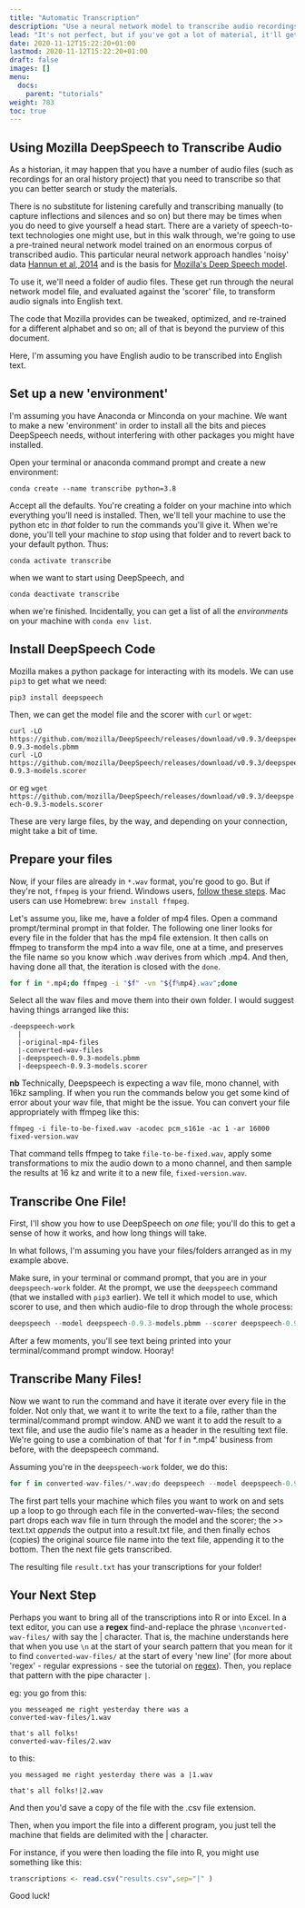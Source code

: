 ```yaml
---
title: "Automatic Transcription"
description: "Use a neural network model to transcribe audio recordings automatically"
lead: "It's not perfect, but if you've got a lot of material, it'll get you well on your way."
date: 2020-11-12T15:22:20+01:00
lastmod: 2020-11-12T15:22:20+01:00
draft: false
images: []
menu:
  docs:
    parent: "tutorials"
weight: 783
toc: true
---
```


## Using Mozilla DeepSpeech to Transcribe Audio

As a historian, it may happen that you have a number of audio files (such as recordings for an oral history project) that you need to transcribe so that you can better search or study the materials.

There is no substitute for listening carefully and transcribing manually (to capture inflections and silences and so on) but there may be times when you do need to give yourself a head start. There are a variety of speech-to-text technologies one might use, but in this walk through, we're going to use a pre-trained neural network model trained on an enormous corpus of transcribed audio. This particular neural network approach handles 'noisy' data [Hannun et al, 2014](https://arxiv.org/abs/1412.5567) and is the basis for [Mozilla's Deep Speech model](https://deepspeech.readthedocs.io/en/r0.9/?badge=latest).

To use it, we'll need a folder of audio files. These get run through the neural network model file, and evaluated against the 'scorer' file, to transform audio signals into English text.

The code that Mozilla provides can be tweaked, optimized, and re-trained for a different alphabet and so on; all of that is beyond the purview of this document.

Here, I'm assuming you have English audio to be transcribed into English text.

## Set up a new 'environment'

I'm assuming you have Anaconda or Minconda on your machine. We want to make a new 'environment' in order to install all the bits and pieces DeepSpeech needs, without interfering with other packages you might have installed.

Open your terminal or anaconda command prompt and create a new environment:

```
conda create --name transcribe python=3.8
```

Accept all the defaults. You're creating a folder on your machine into which everything you'll need is installed. Then, we'll tell your machine to use the python etc in _that_ folder to run the commands you'll give it. When we're done, you'll tell your machine to _stop_ using that folder and to revert back to your default python. Thus:

```
conda activate transcribe
```
when we want to start using DeepSpeech, and

```
conda deactivate transcribe
```

when we're finished. Incidentally, you can get a list of all the _environments_ on your machine with ```conda env list```.

## Install DeepSpeech Code

Mozilla makes a python package for interacting with its models. We can use ```pip3``` to get what we need:

```
pip3 install deepspeech
```

Then, we can get the model file and the scorer with `curl` or `wget`:

```
curl -LO https://github.com/mozilla/DeepSpeech/releases/download/v0.9.3/deepspeech-0.9.3-models.pbmm
curl -LO https://github.com/mozilla/DeepSpeech/releases/download/v0.9.3/deepspeech-0.9.3-models.scorer
```

or eg `wget https://github.com/mozilla/DeepSpeech/releases/download/v0.9.3/deepspeech-0.9.3-models.scorer`

These are very large files, by the way, and depending on your connection, might take a bit of time.

## Prepare your files

Now, if your files are already in `*.wav` format, you're good to go. But if they're not, `ffmpeg` is your friend. Windows users, [follow these steps](https://www.wikihow.com/Install-FFmpeg-on-Windows). Mac users can use Homebrew: `brew install ffmpeg`.

Let's assume you, like me, have a folder of mp4 files. Open a command prompt/terminal prompt in that folder. The following one liner looks for every file in the folder that has the mp4 file extension. It then calls on ffmpeg to transform the mp4 into a wav file, one at a time, and preserves the file name so you know which .wav derives from which .mp4. And then, having done all that, the iteration is closed with the `done`.

```bash
for f in *.mp4;do ffmpeg -i "$f" -vn "${f%mp4}.wav";done
```

Select all the wav files and move them into their own folder. I would suggest having things arranged like this:

```
-deepspeech-work
  |
  |-original-mp4-files
  |-converted-wav-files
  |-deepspeech-0.9.3-models.pbmm
  |-deepspeech-0.9.3-models.scorer
```

**nb** Technically, Deepspeech is expecting a wav file, mono channel, with 16kz sampling. If when you run the commands below you get some kind of error about your wav file, that might be the issue. You can convert your file appropriately with ffmpeg like this:

`ffmpeg -i file-to-be-fixed.wav -acodec pcm_s161e -ac 1 -ar 16000 fixed-version.wav`

That command tells ffmpeg to take `file-to-be-fixed.wav`, apply some transformations to mix the audio down to a mono channel, and then sample the results at 16 kz and write it to a new file, `fixed-version.wav`. 

## Transcribe One File!

First, I'll show you how to use DeepSpeech on _one_ file; you'll do this to get a sense of how it works, and how long things will take.

In what follows, I'm assuming you have your files/folders arranged as in my example above.

Make sure, in your terminal or command prompt, that you are in your `deepspeech-work` folder. At the prompt, we use the `deepspeech` command (that we installed with `pip3` earlier). We tell it which model to use, which scorer to use, and then which audio-file to drop through the whole process:

```python
deepspeech --model deepspeech-0.9.3-models.pbmm --scorer deepspeech-0.9.3-models.scorer --audio converted-wav-files/example1.wav
```

After a few moments, you'll see text being printed into your terminal/command prompt window. Hooray!

## Transcribe Many Files!

Now we want to run the command and have it iterate over every file in the folder. Not only that, we want it to write the text to a file, rather than the terminal/command prompt window. AND we want it to add the result to a text file, and use the audio file's name as a header in the resulting text file. We're going to use a combination of that 'for f in *.mp4' business from before, with the deepspeech command.

Assuming you're in the `deepspeech-work` folder, we do this:


```python
for f in converted-wav-files/*.wav;do deepspeech --model deepspeech-0.9.3-models.pbmm --scorer deepspeech-0.9.3-models.scorer --audio "$f" >> result.txt; echo -e "$f" >> text.txt; done
```
The first part tells your machine which files you want to work on and sets up a loop to go through each file in the converted-wav-files; the second part drops each wav file in turn through the model and the scorer; the >> text.txt _appends_ the output into a result.txt file, and then finally echos (copies) the original source file name into the text file, appending it to the bottom. Then the next file gets transcribed.

The resulting file `result.txt` has your transcriptions for your folder!

## Your Next Step

Perhaps you want to bring all of the transcriptions into R or into Excel. In a text editor, you can use a **regex** find-and-replace the phrase `\nconverted-wav-files/` with say the | character. That is, the machine understands here that when you use `\n` at the start of your search pattern that you mean for it to find `converted-wav-files/` at the start of every 'new line' (for more about 'regex' - regular expressions - see the tutorial on [regex](/docs/tutorials/regex)). Then, you replace that pattern with the pipe character `|`.

eg: you go from this:

```
you messeaged me right yesterday there was a
converted-wav-files/1.wav

that's all folks!
converted-wav-files/2.wav
```
to this:

```
you messaged me right yesterday there was a |1.wav

that's all folks!|2.wav
```
And then you'd save a copy of the file with the .csv file extension.

Then, when you import the file into a different program, you just tell the machine that fields are delimited with the | character.

For instance, if you were then loading the file into R, you might use something like this:

```R
transcriptions <- read.csv("results.csv",sep="|" )
```

Good luck!
